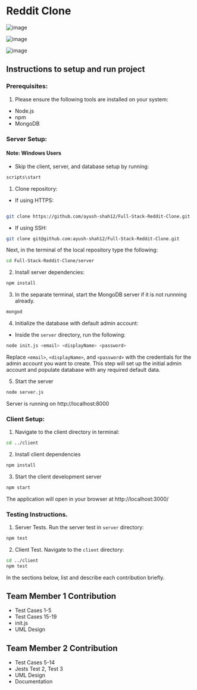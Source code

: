 # Reddit Clone
![image](https://github.com/user-attachments/assets/40f9dd26-ed02-4916-9edc-b02091673009)

![image](https://github.com/user-attachments/assets/5fe682fc-81e1-4c88-9d6d-e82b95a06730)

![image](https://github.com/user-attachments/assets/87582cb4-a377-4dcc-bdc8-f921d7a0848a)



## Instructions to setup and run project

### Prerequisites:

1. Please ensure the following tools are installed on your system:

- Node.js
- npm
- MongoDB

### Server Setup:

#### Note: Windows Users
- Skip the client, server, and database setup by running:
```sh
scripts\start
```


1. Clone repository:

- If using HTTPS:

```sh

git clone https://github.com/ayush-shah12/Full-Stack-Reddit-Clone.git
```

- If using SSH:

```sh
git clone git@github.com:ayush-shah12/Full-Stack-Reddit-Clone.git
```

Next, in the terminal of the local repository type the following:

```sh
cd Full-Stack-Reddit-Clone/server
```

2. Install server dependencies:

```sh
npm install
```

3. In the separate terminal, start the MongoDB server if it is not runnning already.

```sh
mongod
```

4. Initialize the database with default admin account:

- Inside the `server` directory, run the following:

```sh
node init.js <email> <displayName> <password>
```

Replace `<email>`, `<displayName>`, and `<password>` with the credentials for the admin account you want to create. This step will set up the initial admin account and populate database with any required default data.

5. Start the server

```sh
node server.js
```

Server is running on http://localhost:8000

### Client Setup:

1. Navigate to the client directory in terminal:

```sh
cd ../client
```

2. Install client dependencies

```sh
npm install
```

3. Start the client development server

```sh
npm start
```

The application will open in your browser at http://localhost:3000/

### Testing Instructions.

1. Server Tests.
   Run the server test in `server` directory:

```sh
npm test
```

2. Client Test. Navigate to the `client` directory:

```sh
cd ../client
npm test
```

In the sections below, list and describe each contribution briefly.

## Team Member 1 Contribution

- Test Cases 1-5
- Test Cases 15-19
- init.js
- UML Design

## Team Member 2 Contribution

- Test Cases 5-14
- Jests Test 2, Test 3
- UML Design
- Documentation

